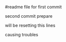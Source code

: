 #readme file
for first commit

second commit prepare

will be resetting this lines

 causing troubles
